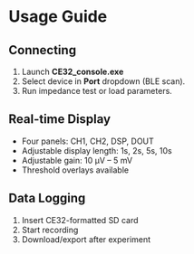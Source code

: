
# Usage Guide

## Connecting
1. Launch **CE32_console.exe**
2. Select device in **Port** dropdown (BLE scan).
3. Run impedance test or load parameters.

## Real-time Display
- Four panels: CH1, CH2, DSP, DOUT
- Adjustable display length: 1s, 2s, 5s, 10s
- Adjustable gain: 10 µV – 5 mV
- Threshold overlays available

## Data Logging
1. Insert CE32-formatted SD card
2. Start recording
3. Download/export after experiment
